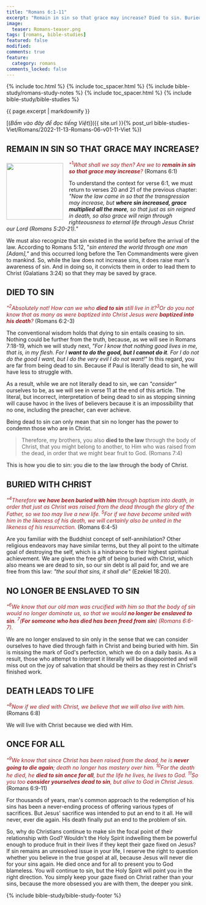 ```yaml
---
title: "Romans 6:1-11"
excerpt: "Remain in sin so that grace may increase? Died to sin. Buried with Christ. No longer be enslaved to sin. Death leads to life. Once for all."
image:
  teaser: Romans-teaser.png
tags: [romans, bible-studies]
featured: false
modified:
comments: true
feature:
  category: romans
comments_locked: false
---
```


{% include toc.html %}
{% include toc_spacer.html %}
{% include bible-study/romans-study-notes %}
{% include toc_spacer.html %}
{% include bible-study/bible-studies %}

{{ page.excerpt | markdownify }}

[(<em>Bấm vào đây để đọc tiếng Việt</em>)]({{ site.url }}{% post_url bible-studies-Viet/Romans/2022-11-13-Romans-06-v01-11-Viet %})

## REMAIN IN SIN SO THAT GRACE MAY INCREASE?
<div>
<p>
<img alt src="http://vacsf.org/assets/images/Romans-teaser.png" style="border: 0px none; margin: 7px 15px 0px 0px; max-width: 100%; height: 148px; padding: 0px; float: left;">
    <span style="color: rgb(159, 29, 33);"><i>"<sup>1</sup>What shall we say then? Are we to <strong>remain in sin so that grace may increase</strong>?</i></span> (Romans 6:1)<br /></p>
</div>

To understand the context for verse 6:1, we must return to verses 20 and 21 of the previous chapter: *"Now the law came in so that the transgression may increase, but **where sin increased, grace multiplied all the more**, so that just as sin reigned in death, so also grace will reign through righteousness to eternal life through Jesus Christ our Lord (Romans 5:20-21)."*

We must also recognize that sin existed in the world before the arrival of the law. According to Romans 5:12, "*sin entered the world through one man [Adam],"* and this occurred long before the Ten Commandments were given to mankind. So, while the law does not increase sins, it does raise man's awareness of sin. And in doing so, it convicts them in order to lead them to Christ (Galatians 3:24) so that they may be saved by grace.

## DIED TO SIN

<span style="color: rgb(159, 29, 33);">
<i>"<sup>2</sup>Absolutely not! How can we who <strong>died to sin</strong> still live in it?<sup>3</sup>Or do you not know that as many as were baptized into Christ Jesus were <strong>baptized into his death</strong>?</i></span> (Romans 6:2-3)

The conventional wisdom holds that dying to sin entails ceasing to sin. Nothing could be further from the truth, because, as we will see in Romans 7:18-19, which we will study next, *"For I know that nothing good lives in me, that is, in my flesh. For I <strong>want to do the good, but I cannot do it</strong>. For I do not do the good I want, but I do the very evil I do not want!"* In this regard, you are far from being dead to sin. Because if Paul is literally dead to sin, he will have less to struggle with.

As a result, while we are not literally dead to sin, we can *"consider"* ourselves to be, as we will see in verse 11 at the end of this article. The literal, but incorrect, interpretation of being dead to sin as stopping sinning will cause havoc in the lives of believers because it is an impossibility that no one, including the preacher, can ever achieve.

Being dead to sin can only mean that sin no longer has the power to condemn those who are in Christ.

> Therefore, my brothers, you also **died to the law** through the body of Christ, that you might belong to another, to Him who was raised from the dead, in order that we might bear fruit to God. (Romans 7:4)

This is how you die to sin: you die to the law through the body of Christ.

## BURIED WITH CHRIST

<span style="color: rgb(159, 29, 33);">
<i>"<sup>4</sup>Therefore <strong>we have been buried with him</strong> through baptism into death, in order that just as Christ was raised from the dead through the glory of the Father, so we too may live a new life. <sup>5</sup>For if we have become united with him in the likeness of his death, we will certainly also be united in the likeness of his resurrection.</i></span> (Romans 6:4-5)

Are you familiar with the Buddhist concept of self-annihilation? Other religious endeavors may have similar terms, but they all point to the ultimate goal of destroying the self, which is a hindrance to their highest spiritual achievement. We are given the free gift of being buried with Christ, which also means we are dead to sin, so our sin debt is all paid for, and we are free from this law: *"the soul that sins, it shall die"* (Ezekiel 18:20).

## NO LONGER BE ENSLAVED TO SIN

<span style="color: rgb(159, 29, 33);">
<i>"<sup>6</sup>We know that our old man was crucified with him so that the body of sin would no longer dominate us, so that we would <strong>no longer be enslaved to sin</strong>. <sup>7</sup>(<strong>For someone who has died has been freed from sin</strong>) (Romans 6:6-7).</i></span>

We are no longer enslaved to sin only in the sense that we can consider ourselves to have died through faith in Christ and being buried with him. Sin is missing the mark of God's perfection, which we do on a daily basis. As a result, those who attempt to interpret it literally will be disappointed and will miss out on the joy of salvation that should be theirs as they rest in Christ's finished work.

## DEATH LEADS TO LIFE

<span style="color: rgb(159, 29, 33);">
<i>"<sup>8</sup>Now if we died with Christ, we believe that we will also live with him.</i></span> (Romans 6:8)

We will live with Christ because we died with Him.

## ONCE FOR ALL

<span style="color: rgb(159, 29, 33);">
<i>"<sup>9</sup>We know that since Christ has been raised from the dead, he is <strong>never going to die again</strong>; death no longer has mastery over him. <sup>10</sup>For the death he died, he <strong>died to sin once for all</strong>, but the life he lives, he lives to God. <sup>11</sup>So you too <strong>consider yourselves dead to sin</strong>, but alive to God in Christ Jesus.</i></span> (Romans 6:9-11)

For thousands of years, man's common approach to the redemption of his sins has been a never-ending process of offering various types of sacrifices. But Jesus' sacrifice was intended to put an end to it all. He will never, ever die again. His death finally put an end to the problem of sin.

So, why do Christians continue to make sin the focal point of their relationship with God? Wouldn't the Holy Spirit indwelling them be powerful enough to produce fruit in their lives if they kept their gaze fixed on Jesus? If sin remains an unresolved issue in your life, I reserve the right to question whether you believe in the true gospel at all, because Jesus will never die for your sins again. He died once and for all to present you to God blameless. You will continue to sin, but the Holy Spirit will point you in the right direction. You simply keep your gaze fixed on Christ rather than your sins, because the more obsessed you are with them, the deeper you sink.


{% include bible-study/bible-study-footer %}

